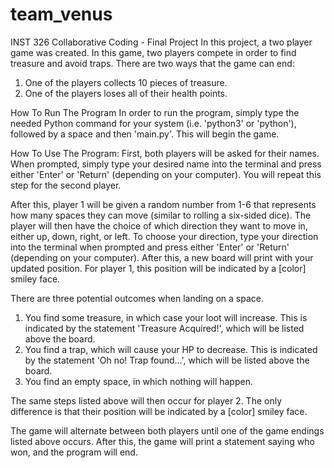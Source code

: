 # team_venus
INST 326 Collaborative Coding - Final Project
In this project, a two player game was created. In this game, two players compete in order to find treasure and avoid traps. There are two ways that the game can end:
1. One of the players collects 10 pieces of treasure.
2. One of the players loses all of their health points.

How To Run The Program
In order to run the program, simply type the needed Python command for your system (i.e. 'python3' or 'python'), followed by a space and then 'main.py'. This will begin the game.

How To Use The Program:
First, both players will be asked for their names. When prompted, simply type your desired name into the terminal and press either 'Enter' or 'Return' (depending on your computer). You will repeat this step for the second player.

After this, player 1 will be given a random number from 1-6 that represents how many spaces they can move (similar to rolling a six-sided dice). The player will then have the choice of which direction they want to move in, either up, down, right, or left. To choose your direction, type your direction into the terminal when prompted and press either 'Enter' or 'Return' (depending on your computer). After this, a new board will print with your updated position. For player 1, this position will be indicated by a [color] smiley face.

There are three potential outcomes when landing on a space.
1. You find some treasure, in which case your loot will increase. This is indicated by the statement 'Treasure Acquired!', which will be listed above the board.
2. You find a trap, which will cause your HP to decrease. This is indicated by the statement 'Oh no! Trap found...', which will be listed above the board.
3. You find an empty space, in which nothing will happen.

The same steps listed above will then occur for player 2. The only difference is that their position will be indicated by a [color] smiley face.

The game will alternate between both players until one of the game endings listed above occurs. After this, the game will print a statement saying who won, and the program will end.